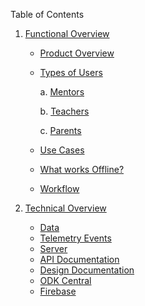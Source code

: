 Table of Contents

1. [Functional Overview](functional-overview.md)

    - [Product Overview]()
    - [Types of Users]()
    
       a. [Mentors]()

       b. [Teachers]()

       c. [Parents]()

    - [Use Cases]()
    - [What works Offline?]()
    - [Workflow]()

2. [Technical Overview](technical-overview.md)  

    - [Data]()
    - [Telemetry Events]()
    - [Server]()
    - [API Documentation]()
    - [Design Documentation]()
    - [ODK Central]()
    - [Firebase]()